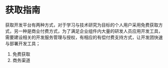# 获取指南

获取开发平台有两种方式，对于学习与技术研究为目标的个人用户采用免费获取方式，另一种是商业付费方式，为了满足企业组件内大量的研发人员应用开发工具，需要建设相关的开发服务管理与授权，有相应的有偿付费支持方式，让开发团快速与部署开发工具；

1. 免费获取
2. 商务渠道
